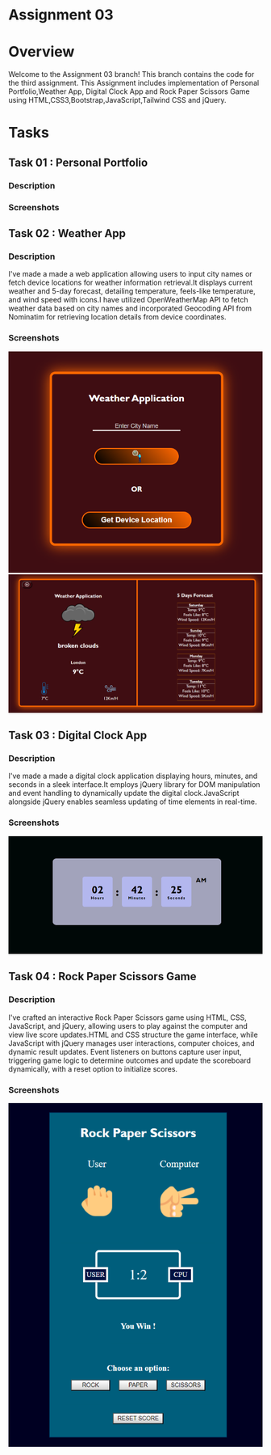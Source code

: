 # Assignment 03
# Overview

Welcome to the Assignment 03 branch! This branch contains the code for the third assignment. This Assignment includes implementation of Personal Portfolio,Weather App, Digital Clock App and Rock Paper Scissors Game using HTML,CSS3,Bootstrap,JavaScript,Tailwind CSS and jQuery.

# Tasks
## Task 01 : Personal Portfolio
### Description


### Screenshots


## Task 02 : Weather App
### Description
I've made a made a web application allowing users to input city names or fetch device locations for weather information retrieval.It displays current weather and 5-day forecast, detailing temperature, feels-like temperature, and wind speed with icons.I have utilized OpenWeatherMap API to fetch weather data based on city names and incorporated Geocoding API from Nominatim for retrieving location details from device coordinates.

### Screenshots
![alt text](<Screenshot Task 02-1.png>)
![alt text](<Screenshot Task 02-2.png>)

## Task 03 : Digital Clock App
### Description
I've made a made a digital clock application displaying hours, minutes, and seconds in a sleek interface.It employs jQuery library for DOM manipulation and event handling to dynamically update the digital clock.JavaScript alongside jQuery enables seamless updating of time elements in real-time.

### Screenshots
![alt text](<Screenshot Task 03.png>)

## Task 04 : Rock Paper Scissors Game
### Description
I've crafted an interactive Rock Paper Scissors game using HTML, CSS, JavaScript, and jQuery, allowing users to play against the computer and view live score updates.HTML and CSS structure the game interface, while JavaScript with jQuery manages user interactions, computer choices, and dynamic result updates. Event listeners on buttons capture user input, triggering game logic to determine outcomes and update the scoreboard dynamically, with a reset option to initialize scores.

### Screenshots
![alt text](<Screenshot Task 04.png>)


